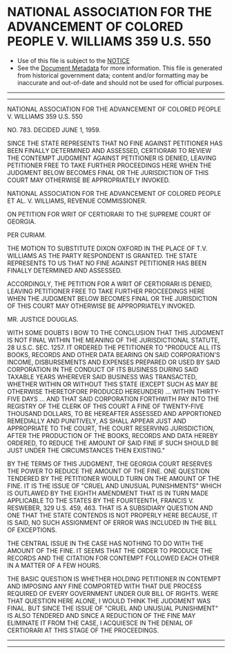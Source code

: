 ---
---

# NATIONAL ASSOCIATION FOR THE ADVANCEMENT OF COLORED PEOPLE V. WILLIAMS 359 U.S. 550

* Use of this file is subject to the [NOTICE](https://github.com/publicdocs/notice/blob/master/NOTICE)
* See the [Document Metadata](../../../) for more information.
  This file is generated from historical government data; content and/or formatting may be inaccurate and out-of-date and should not be used for official purposes.

----------
----------

NATIONAL ASSOCIATION FOR THE ADVANCEMENT OF COLORED PEOPLE V. WILLIAMS 359 U.S. 550

NO. 783.  DECIDED JUNE 1, 1959.

SINCE THE STATE REPRESENTS THAT NO FINE AGAINST PETITIONER HAS BEEN FINALLY DETERMINED AND ASSESSED, CERTIORARI TO REVIEW THE CONTEMPT JUDGMENT AGAINST PETITIONER IS DENIED, LEAVING PETITIONER FREE TO TAKE FURTHER PROCEEDINGS HERE WHEN THE JUDGMENT BELOW BECOMES FINAL OR THE JURISDICTION OF THIS COURT MAY OTHERWISE BE APPROPRIATELY INVOKED.

NATIONAL ASSOCIATION FOR THE ADVANCEMENT OF COLORED PEOPLE ET AL. V. WILLIAMS, REVENUE COMMISSIONER.

ON PETITION FOR WRIT OF CERTIORARI TO THE SUPREME COURT OF GEORGIA.

PER CURIAM.

THE MOTION TO SUBSTITUTE DIXON OXFORD IN THE PLACE OF T.V. WILLIAMS AS THE PARTY RESPONDENT IS GRANTED.  THE STATE REPRESENTS TO US THAT NO FINE AGAINST PETITIONER HAS BEEN FINALLY DETERMINED AND ASSESSED.

ACCORDINGLY, THE PETITION FOR A WRIT OF CERTIORARI IS DENIED, LEAVING PETITIONER FREE TO TAKE FURTHER PROCEEDINGS HERE WHEN THE JUDGMENT BELOW BECOMES FINAL OR THE JURISDICTION OF THIS COURT MAY OTHERWISE BE APPROPRIATELY INVOKED.

MR. JUSTICE DOUGLAS.

WITH SOME DOUBTS I BOW TO THE CONCLUSION THAT THIS JUDGMENT IS NOT FINAL WITHIN THE MEANING OF THE JURISDICTIONAL STATUTE, 28 U.S.C. SEC. 1257.  IT ORDERED THE PETITIONER TO "PRODUCE ALL ITS BOOKS, RECORDS AND OTHER DATA BEARING ON SAID CORPORATION'S INCOME, DISBURSEMENTS AND EXPENSES PREPARED OR USED BY SAID CORPORATION IN THE CONDUCT OF ITS BUSINESS DURING SAID TAXABLE YEARS WHEREVER SAID BUSINESS WAS TRANSACTED, WHETHER WITHIN OR WITHOUT THIS STATE (EXCEPT SUCH AS MAY BE OTHERWISE THERETOFORE PRODUCED HEREUNDER)  ...  WITHIN THIRTY-FIVE DAYS ...  AND THAT SAID CORPORATION FORTHWITH PAY INTO THE REGISTRY OF THE CLERK OF THIS COURT A FINE OF TWENTY-FIVE THOUSAND DOLLARS, TO BE HEREAFTER ASSESSED AND APPORTIONED REMEDIALLY AND PUNITIVELY, AS SHALL APPEAR JUST AND APPROPRIATE TO THE COURT, THE COURT RESERVING JURISDICTION, AFTER THE PRODUCTION OF THE BOOKS, RECORDS AND DATA HEREBY ORDERED, TO REDUCE THE AMOUNT OF SAID FINE IF SUCH SHOULD BE JUST UNDER THE CIRCUMSTANCES THEN EXISTING."

BY THE TERMS OF THIS JUDGMENT, THE GEORGIA COURT RESERVES THE POWER TO REDUCE THE AMOUNT OF THE FINE.  ONE QUESTION TENDERED BY THE PETITIONER WOULD TURN ON THE AMOUNT OF THE FINE.  IT IS THE ISSUE OF "CRUEL AND UNUSUAL PUNISHMENTS" WHICH IS OUTLAWED BY THE EIGHTH AMENDMENT THAT IS IN TURN MADE APPLICABLE TO THE STATES BY THE FOURTEENTH, FRANCIS V. RESWEBER, 329 U.S. 459, 463.  THAT IS A SUBSIDIARY QUESTION AND ONE THAT THE STATE CONTENDS IS NOT PROPERLY HERE BECAUSE, IT IS SAID, NO SUCH ASSIGNMENT OF ERROR WAS INCLUDED IN THE BILL OF EXCEPTIONS.

THE CENTRAL ISSUE IN THE CASE HAS NOTHING TO DO WITH THE AMOUNT OF THE FINE.  IT SEEMS THAT THE ORDER TO PRODUCE THE RECORDS AND THE CITATION FOR CONTEMPT FOLLOWED EACH OTHER IN A MATTER OF A FEW HOURS.

THE BASIC QUESTION IS WHETHER HOLDING PETITIONER IN CONTEMPT AND IMPOSING ANY FINE COMPORTED WITH THAT DUE PROCESS REQUIRED OF EVERY GOVERNMENT UNDER OUR BILL OF RIGHTS.  WERE THAT QUESTION HERE ALONE, I WOULD THINK THE JUDGMENT WAS FINAL.  BUT SINCE THE ISSUE OF "CRUEL AND UNUSUAL PUNISHMENT" IS ALSO TENDERED AND SINCE A REDUCTION OF THE FINE MAY ELIMINATE IT FROM THE CASE, I ACQUIESCE IN THE DENIAL OF CERTIORARI AT THIS STAGE OF THE PROCEEDINGS.


----------
----------

